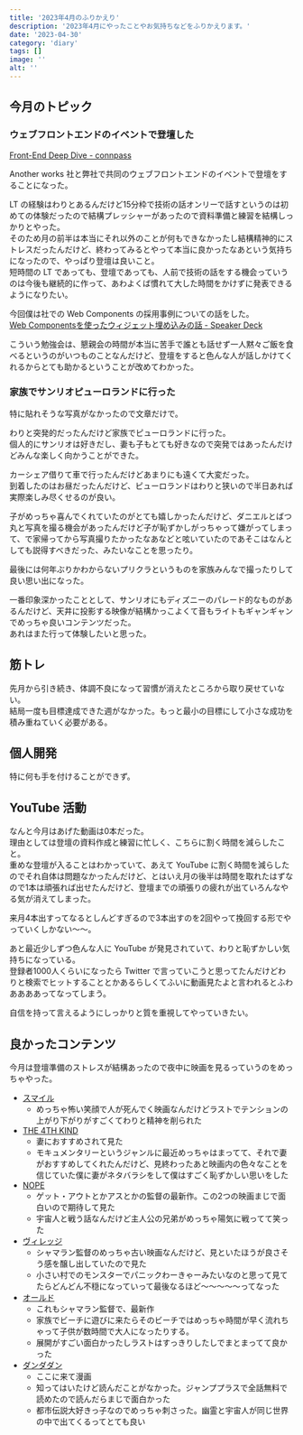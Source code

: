```yaml
---
title: '2023年4月のふりかえり'
description: '2023年4月にやったことやお気持ちなどをふりかえります。'
date: '2023-04-30'
category: 'diary'
tags: []
image: ''
alt: ''
---
```


## 今月のトピック

### ウェブフロントエンドのイベントで登壇した

[Front-End Deep Dive - connpass](https://anotherworks.connpass.com/event/278310/)

Another works 社と弊社で共同のウェブフロントエンドのイベントで登壇をすることになった。

LT の経験はわりとあるんだけど15分枠で技術の話オンリーで話すというのは初めての体験だったので結構プレッシャーがあったので資料準備と練習を結構しっかりとやった。  
そのため月の前半は本当にそれ以外のことが何もできなかったし結構精神的にストレスだったんだけど、終わってみるとやって本当に良かったなあという気持ちになったので、やっぱり登壇は良いこと。  
短時間の LT であっても、登壇であっても、人前で技術の話をする機会っていうのは今後も継続的に作って、あわよくば慣れて大した時間をかけずに発表できるようになりたい。

今回僕は社での Web Components の採用事例についての話をした。  
[Web Componentsを使ったウィジェット埋め込みの話 - Speaker Deck](https://speakerdeck.com/nabeliwo/embedding-widgets-using-web-components)

こういう勉強会は、懇親会の時間が本当に苦手で誰とも話せず一人黙々ご飯を食べるというのがいつものことなんだけど、登壇をすると色んな人が話しかけてくれるからとても助かるということが改めてわかった。

### 家族でサンリオピューロランドに行った

特に貼れそうな写真がなかったので文章だけで。

わりと突発的だったんだけど家族でピューロランドに行った。  
個人的にサンリオは好きだし、妻も子もとても好きなので突発ではあったんだけどみんな楽しく向かうことができた。

カーシェア借りて車で行ったんだけどあまりにも遠くて大変だった。  
到着したのはお昼だったんだけど、ピューロランドはわりと狭いので半日あれば実際楽しみ尽くせるのが良い。

子がめっちゃ喜んでくれていたのがとても嬉しかったんだけど、ダニエルとばつ丸と写真を撮る機会があったんだけど子が恥ずかしがっちゃって嫌がってしまって、で家帰ってから写真撮りたかったなあなどと呟いていたのであそこはなんとしても説得すべきだった、みたいなことを思ったり。

最後には何年ぶりかわからないプリクラというものを家族みんなで撮ったりして良い思い出になった。

一番印象深かったこととして、サンリオにもディズニーのパレード的なものがあるんだけど、天井に投影する映像が結構かっこよくて音もライトもギャンギャンでめっちゃ良いコンテンツだった。  
あれはまた行って体験したいと思った。

## 筋トレ

先月から引き続き、体調不良になって習慣が消えたところから取り戻せていない。  
結局一度も目標達成できた週がなかった。もっと最小の目標にして小さな成功を積み重ねていく必要がある。

## 個人開発

特に何も手を付けることができず。

## YouTube 活動

なんと今月はあげた動画は0本だった。  
理由としては登壇の資料作成と練習に忙しく、こちらに割く時間を減らしたこと。  
重めな登壇が入ることはわかっていて、あえて YouTube に割く時間を減らしたのでそれ自体は問題なかったんだけど、とはいえ月の後半は時間を取れたはずなので1本は頑張れば出せたんだけど、登壇までの頑張りの疲れが出ていろんなやる気が消えてしまった。

来月4本出すってなるとしんどすぎるので3本出すのを2回やって挽回する形でやっていくしかない〜〜。

あと最近少しずつ色んな人に YouTube が発見されていて、わりと恥ずかしい気持ちになっている。  
登録者1000人くらいになったら Twitter で言っていこうと思ってたんだけどわりと検索でヒットすることとかあるらしくてふいに動画見たよと言われるとふわああああってなってしまう。

自信を持って言えるようにしっかりと質を重視してやっていきたい。

## 良かったコンテンツ

今月は登壇準備のストレスが結構あったので夜中に映画を見るっていうのをめっちゃやった。

- [スマイル](https://filmarks.com/movies/104139)
  - めっちゃ怖い笑顔で人が死んでく映画なんだけどラストでテンションの上がり下がりがすごくてわりと精神を削られた
- [THE 4TH KIND](https://filmarks.com/movies/32833)
  - 妻におすすめされて見た
  - モキュメンタリーというジャンルに最近めっちゃはまってて、それで妻がおすすめしてくれたんだけど、見終わったあと映画内の色々なことを信じていた僕に妻がネタバラシをして僕はすごく恥ずかしい思いをした
- [NOPE](https://eiga.com/movie/97088/)
  - ゲット・アウトとかアスとかの監督の最新作。この2つの映画まじで面白いので期待して見た
  - 宇宙人と戦う話なんだけど主人公の兄弟がめっちゃ陽気に戦ってて笑った
- [ヴィレッジ](https://filmarks.com/movies/37852)
  - シャマラン監督のめっちゃ古い映画なんだけど、見といたほうが良さそう感を醸し出していたので見た
  - 小さい村でのモンスターでパニックわーきゃーみたいなのと思って見てたらどんどん不穏になっていって最後なるほど〜〜〜〜〜ってなった
- [オールド](https://eiga.com/movie/95209/)
  - これもシャマラン監督で、最新作
  - 家族でビーチに遊びに来たらそのビーチではめっちゃ時間が早く流れちゃって子供が数時間で大人になったりする。
  - 展開がすごい面白かったしラストはすっきりしたしでまとまってて良かった
- [ダンダダン](https://www.shonenjump.com/j/rensai/list/dandadan.html)
  - ここに来て漫画
  - 知ってはいたけど読んだことがなかった。ジャンププラスで全話無料で読めたので読んだらまじで面白かった
  - 都市伝説大好きっ子なのでめっちゃ刺さった。幽霊と宇宙人が同じ世界の中で出てくるってとても良い
